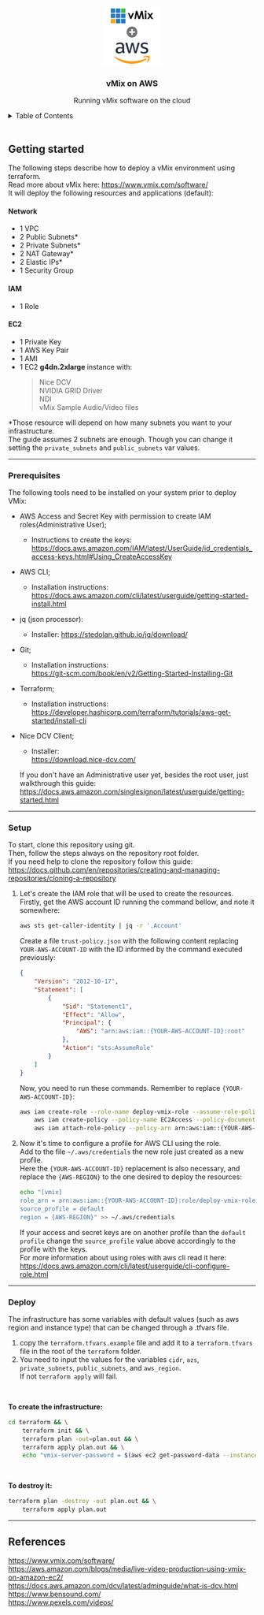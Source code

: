 <div align="center">
    <img src="vmix-aws.png" width="120" height="120" alt="vmix-aws"/>
</div>

<h3 align="center">vMix on AWS</h3>

<p align="center">
Running vMix software on the cloud
</p>

<details>
  <summary>Table of Contents</summary>
  <ol>
    <li>
      <a href="#getting-started">Getting started</a>
      <ul>
        <li><a href="#prerequisites">Prerequisites</a></li>
        <li><a href="#setup">Setup</a></li>
        <li><a href="#deploy">Deploy</a></li>
      </ul>
    </li>
    <li>
      <a href="#references">References</a>
    </li>
  </ol>
</details>
<br/>

## Getting started

The following steps describe how to deploy a vMix environment using terraform.  
Read more about vMix here: https://www.vmix.com/software/  
It will deploy the following resources and applications (default):

#### Network

- 1 VPC
- 2 Public Subnets*
- 2 Private Subnets*
- 2 NAT Gateway*
- 2 Elastic IPs*
- 1 Security Group

#### IAM

- 1 Role

#### EC2

- 1 Private Key
- 1 AWS Key Pair
- 1 AMI
- 1 EC2 **g4dn.2xlarge** instance with:
  > Nice DCV  
  > NVIDIA GRID Driver  
  > NDI  
  > vMix
  > Sample Audio/Video files


*Those resource will depend on how many subnets you want to your infrastructure.  
The guide assumes 2 subnets are enough. Though you can change it setting the ``private_subnets`` and ``public_subnets`` var values.  

---

### Prerequisites

The following tools need to be installed on your system prior to deploy VMix:

- AWS Access and Secret Key with permission to create IAM roles(Administrative User);
    - Instructions to create the keys:  
      https://docs.aws.amazon.com/IAM/latest/UserGuide/id_credentials_access-keys.html#Using_CreateAccessKey
- AWS CLI;
    - Installation instructions:  
      https://docs.aws.amazon.com/cli/latest/userguide/getting-started-install.html
- jq (json processor):
    - Installer: 
      https://stedolan.github.io/jq/download/
- Git;
    - Installation instructions:  
      https://git-scm.com/book/en/v2/Getting-Started-Installing-Git
- Terraform;
    - Installation instructions:
      https://developer.hashicorp.com/terraform/tutorials/aws-get-started/install-cli
- Nice DCV Client;
    - Installer:  
      https://download.nice-dcv.com/

  If you don't have an Administrative user yet, besides the root user, just walkthrough this guide:  
  https://docs.aws.amazon.com/singlesignon/latest/userguide/getting-started.html

---

### Setup

To start, clone this repository using git.  
Then, follow the steps always on the repository root folder.  
If you need help to clone the repository follow this guide:  
https://docs.github.com/en/repositories/creating-and-managing-repositories/cloning-a-repository

1. Let's create the IAM role that will be used to create the resources.  
   Firstly, get the AWS account ID running the command bellow, and note it somewhere:
    ```bash
    aws sts get-caller-identity | jq -r '.Account'
    ```  

   Create a file ``trust-policy.json`` with the following content replacing ``YOUR-AWS-ACCOUNT-ID`` with the ID informed
   by the command executed previously:
    ```json
    {
        "Version": "2012-10-17",
        "Statement": [
            {
                "Sid": "Statement1",
                "Effect": "Allow",
                "Principal": {
                    "AWS": "arn:aws:iam::{YOUR-AWS-ACCOUNT-ID}:root"
                },
                "Action": "sts:AssumeRole"
            }
        ]
    }
    ```

   Now, you need to run these commands. Remember to replace ``{YOUR-AWS-ACCOUNT-ID}``:
    ```bash
    aws iam create-role --role-name deploy-vmix-role --assume-role-policy-document file://trust-policy.json && \
        aws iam create-policy --policy-name EC2Access --policy-document file://policies.json && \
        aws iam attach-role-policy --policy-arn arn:aws:iam::{YOUR-AWS-ACCOUNT-ID}:policy/EC2Access --role-name deploy-vmix-role
    ```

2. Now it's time to configure a profile for AWS CLI using the role.  
   Add to the file ``~/.aws/credentials`` the new role just created as a new profile.  
   Here the ``{YOUR-AWS-ACCOUNT-ID}`` replacement is also necessary, and replace the ``{AWS-REGION}`` to the one desired to
   deploy the resources:
    ```bash
    echo "[vmix]
    role_arn = arn:aws:iam::{YOUR-AWS-ACCOUNT-ID}:role/deploy-vmix-role
    source_profile = default
    region = {AWS-REGION}" >> ~/.aws/credentials
    ```

   If your access and secret keys are on another profile than the ``default profile`` change the ``source_profile``
   value above accordingly to the profile with the keys.  
   For more information about using roles with aws cli read it
   here:  https://docs.aws.amazon.com/cli/latest/userguide/cli-configure-role.html

___

### Deploy

The infrastructure has some variables with default values (such as aws region and instance type) that can be changed
through a .tfvars file.

1. copy the
   `terraform.tfvars.example` file and add it to a `terraform.tfvars` file in the root of the `terraform` folder.
2. You need to input the values for the variables ``cidr``, ``azs``, ``private_subnets``, ``public_subnets``, and ``aws_region``.  
If not ``terraform apply`` will fail.

<br/>

**To create the infrastructure:**

```bash
cd terraform && \
	terraform init && \
	terraform plan -out=plan.out && \
	terraform apply plan.out && \
	echo "vmix-server-password = $(aws ec2 get-password-data --instance-id $(terraform output vmix_instance_id | sed 's/"//g') --priv-launch-key ./vmix.pem --profile vmix | jq -r '.PasswordData')"
```

<br/>

**To destroy it:**

```bash
terraform plan -destroy -out plan.out && \
    terraform apply plan.out
```

---

## References

https://www.vmix.com/software/  
https://aws.amazon.com/blogs/media/live-video-production-using-vmix-on-amazon-ec2/  
https://docs.aws.amazon.com/dcv/latest/adminguide/what-is-dcv.html  
https://www.bensound.com/  
https://www.pexels.com/videos/ 




